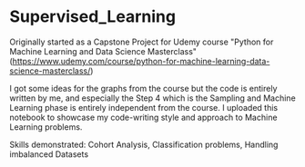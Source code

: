 # Supervised_Learning
Originally started as a Capstone Project for Udemy course "Python for Machine Learning and Data Science Masterclass" (https://www.udemy.com/course/python-for-machine-learning-data-science-masterclass/)

I got some ideas for the graphs from the course but the code is entirely written by me, and especially the Step 4 which is the Sampling and Machine Learning phase is entirely independent from the course. I uploaded this notebook to showcase my code-writing style and approach to Machine Learning problems.

Skills demonstrated: Cohort Analysis, Classification problems, Handling imbalanced Datasets

